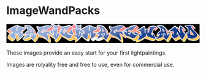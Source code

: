 # ImageWandPacks

![ImageWandGrafiti](https://raw.githubusercontent.com/MartinNohr/MagicImageWand/main/ImageWandPacks/source%20images/Misc/MagicImageWandGrafiti.png)


These images provide an easy start for your first lightpaintings.

Images are rolyality free and free to use, even for commercial use.
